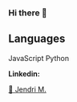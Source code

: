 ### Hi there 👋

<!--
**J-Morocho/J-Morocho** is a ✨ _special_ ✨ repository because its `README.md` (this file) appears on your GitHub profile.

Here are some ideas to get you started:

- 🔭 I’m currently working on ...
- 🌱 I’m currently learning ...
- 👯 I’m looking to collaborate on ...
- 🤔 I’m looking for help with ...
- 💬 Ask me about ...
- 📫 How to reach me: ...
- 😄 Pronouns: ...
- ⚡ Fun fact: ...
-->

## Languages
JavaScript
Python

**Linkedin:** <div class="badge-base LI-profile-badge" data-locale="en_US" data-size="medium" data-theme="light" data-type="VERTICAL" data-vanity="jmorocho" data-version="v1"><a class="badge-base__link LI-simple-link" href="https://www.linkedin.com/in/jmorocho?trk=profile-badge">🚀 Jendri M.</a></div>
              

